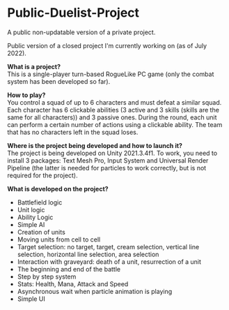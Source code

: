# Public-Duelist-Project
A public non-updatable version of a private project.

Public version of a closed project I'm currently working on (as of July 2022).

<b>What is a project?</b><br>
This is a single-player turn-based RogueLike PC game (only the combat system has been developed so far).

<b>How to play?</b><br>
You control a squad of up to 6 characters and must defeat a similar squad. Each character has 6 clickable abilities (3 active and 3 skills (skills are the same for all characters)) and 3 passive ones. During the round, each unit can perform a certain number of actions using a clickable ability. The team that has no characters left in the squad loses.

<b>Where is the project being developed and how to launch it?</b><br>
The project is being developed on Unity 2021.3.4f1. To work, you need to install 3 packages: Text Mesh Pro, Input System and Universal Render Pipeline (the latter is needed for particles to work correctly, but is not required for the project).

<b>What is developed on the project?</b>
- Battlefield logic
- Unit logic
- Ability Logic
- Simple AI
- Creation of units
- Moving units from cell to cell
- Target selection: no target, target, cream selection, vertical line selection, horizontal line selection, area selection
- Interaction with graveyard: death of a unit, resurrection of a unit
- The beginning and end of the battle
- Step by step system
- Stats: Health, Mana, Attack and Speed
- Asynchronous wait when particle animation is playing
- Simple UI
